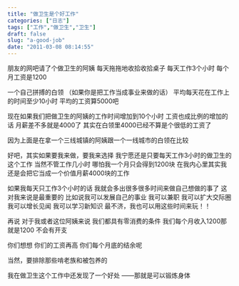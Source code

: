 ```yaml
---
title: "做卫生是个好工作"
categories: ["日志"]
tags: ["工作","做卫生","卫生"]
draft: false
slug: "a-good-job"
date: "2011-03-08 08:14:55"
---
```


朋友的网吧请了个做卫生的阿姨
每天拖拖地收拾收拾桌子
每天工作3个小时
每个月工资是1200

一个自己拼搏的白领
（如果你是把工作当成事业来做的话）
平均每天花在工作上的时间至少10小时
平均的工资算5000吧

现在如果我们把做卫生的阿姨的工作时间增加到10个小时
工资也成比例的增加的话
月薪差不多就是4000了
其实在白领里4000已经不算是个很低的工资了

因为上面是在拿一个三线城镇的阿姨跟一个一线城市的白领在比较

好吧，其实如果要我来做，要我来选择
我宁愿还是只要每天工作3小时的做卫生的这个工作
当然不管工作几小时
哪怕我一个月只会得到1200块
在我内心里其实我还是会把它当成一个价值月薪4000块的工作

如果我每天只工作3个小时的话
我就会多出很多很多时间来做自己想做的事了
这对我来说是最重要的
比如说我可以发展自己的事业
我可以兼职
我可以扩大交际圈
我可以增长见闻
我可以学习新知识
最不济，我也可以用这些时间来玩！！

再说
对于我或者这位阿姨来说
我们都具有零消费的条件
我们每个月收入1200那就是1200
不会有开支

你们想想
你们的工资再高
你们每个月底的结余呢

当然，要排除那些啃老族和被包养的

我在做卫生这个工作中还发现了一个好处
——那就是可以锻炼身体
